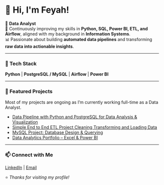 # 👋 Hi, I'm Feyah!

💼 **Data Analyst**  
🚀 Continuously improving my skills in **Python, SQL, Power BI, ETL, and Airflow**, aligned with my background in **Information Systems**.  
📊 Passionate about building **automated data pipelines** and transforming **raw data into actionable insights**.

---

### 🧰 Tech Stack
**Python** | **PostgreSQL / MySQL** | **Airflow** | **Power BI**

---

### 🧩 Featured Projects
Most of my projects are ongoing as I’m currently working full-time as a Data Analyst.

- [Data Pipeline with Python and PostgreSQL for Data Analysis & Visualization](https://github.com/FeaInGithub/Data-Pipeline-with-Python-and-PostgreSQL-for-Data-Analysis-Visualization)
- [Simple End to End ETL Project Cleaning Transforming and Loading Data](https://github.com/FeaInGithub/Simple-End-to-End-ETL-Project-Cleaning-Transforming-and-Loading-Data/tree/main)
- [MySQL Project: Database Design & Querying](https://github.com/FeaInGithub/MySQL-Project-Creating-Database-Design-and-Querying)  
- [Data Analytics Portfolio – Excel & Power BI](https://github.com/FeaInGithub/Power-BI-and-Advanced-Excel/tree/main)

---

### 📫 Connect with Me
[LinkedIn](https://www.linkedin.com/in/fea-mie-rambuyon-96025723b) | [Email](mailto:feamie.rambuyon@gmail.com)

⭐ *Thanks for visiting my profile!*
